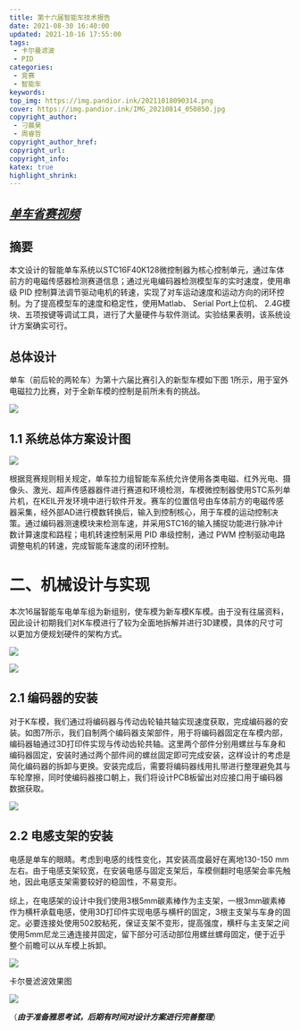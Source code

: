 ```yaml
---
title: 第十六届智能车技术报告
date: 2021-08-30 16:40:00
updated: 2021-10-16 17:55:00
tags:
 - 卡尔曼滤波
 - PID
categories:
 - 竞赛
 - 智能车
keywords:
top_img: https://img.pandior.ink/20211018090314.png
cover: https://img.pandior.ink/IMG_20210814_050850.jpg
copyright_author: 
 - 刁晨昊
 - 周睿哲
copyright_author_href: 
copyright_url: 
copyright_info: 
katex: true
highlight_shrink:
---
```


## *[单车省赛视频](https://www.bilibili.com/video/BV1Zf4y1V7Cv?spm_id_from=333.999.0.0)*





## 摘要

本文设计的智能单车系统以STC16F40K128微控制器为核心控制单元，通过车体前方的电磁传感器检测赛道信息；通过光电编码器检测模型车的实时速度，使用串级 PID 控制算法调节驱动电机的转速，实现了对车运动速度和运动方向的闭环控制。为了提高模型车的速度和稳定性，使用Matlab、 Serial Port上位机、 2.4G模块、五项按键等调试工具，进行了大量硬件与软件测试。实验结果表明，该系统设计方案确实可行。

## 总体设计

单车（前后轮的两轮车）为第十六届比赛引入的新型车模如下图 1所示，用于室外电磁拉力比赛，对于全新车模的控制是前所未有的挑战。

![](https://img.pandior.ink/20211018084455.png?imageMogr2/auto-orient/format/png/blur/1x0/quality/100|watermark/2/text/cGFuZGlvci5pbms=/font/dmlqYXlh/fontsize/1760/fill/IzdFOEM4QQ==/dissolve/65/gravity/SouthEast/dx/20/dy/20|imageslim)

## 1.1 系统总体方案设计图

![](https://img.pandior.ink/20211018084523.png?imageMogr2/auto-orient/format/png/blur/1x0/quality/100|watermark/2/text/cGFuZGlvci5pbms=/font/dmlqYXlh/fontsize/1760/fill/IzdFOEM4QQ==/dissolve/65/gravity/SouthEast/dx/20/dy/20|imageslim)

根据竞赛规则相关规定，单车拉力组智能车系统允许使用各类电磁、红外光电、摄像头、激光、超声传感器器件进行赛道和环境检测，车模微控制器使用STC系列单片机，在KEIL开发环境中进行软件开发。赛车的位置信号由车体前方的电磁传感器采集，经外部AD进行模数转换后，输入到控制核心，用于车模的运动控制决策。通过编码器测速模块来检测车速，并采用STC16的输入捕捉功能进行脉冲计数计算速度和路程；电机转速控制采用 PID 串级控制，通过 PWM 控制驱动电路调整电机的转速，完成智能车速度的闭环控制。

# 二、机械设计与实现

本次16届智能车电单车组为新组别，使车模为新车模K车模。由于没有往届资料，因此设计初期我们对K车模进行了较为全面地拆解并进行3D建模，具体的尺寸可以更加方便规划硬件的架构方式。

![](https://img.pandior.ink/20211018084541.png?imageMogr2/auto-orient/format/png/blur/1x0/quality/100|watermark/2/text/cGFuZGlvci5pbms=/font/dmlqYXlh/fontsize/1760/fill/IzdFOEM4QQ==/dissolve/65/gravity/SouthEast/dx/20/dy/20|imageslim)

![](https://img.pandior.ink/20211018084554.png?imageMogr2/auto-orient/format/png/blur/1x0/quality/100|watermark/2/text/cGFuZGlvci5pbms=/font/dmlqYXlh/fontsize/1760/fill/IzdFOEM4QQ==/dissolve/65/gravity/SouthEast/dx/20/dy/20|imageslim)

## 2.1 编码器的安装

对于K车模，我们通过将编码器与传动齿轮轴共轴实现速度获取，完成编码器的安装。如图7所示，我们自制两个编码器支架部件，用于将编码器固定在车模内部，编码器轴通过3D打印件实现与传动齿轮共轴。这里两个部件分别用螺丝与车身和编码器固定，安装时通过两个部件间的螺丝固定即可完成安装，这样设计的考虑是简化编码器的拆卸与更换。安装完成后，需要将编码器线用扎带进行整理避免其与车轮摩擦，同时使编码器接口朝上，我们将设计PCB板留出对应接口用于编码器数据获取。

![](https://img.pandior.ink/20211018084639.png?imageMogr2/auto-orient/format/png/blur/1x0/quality/100|watermark/2/text/cGFuZGlvci5pbms=/font/dmlqYXlh/fontsize/1760/fill/IzdFOEM4QQ==/dissolve/65/gravity/SouthEast/dx/20/dy/20|imageslim)

## 2.2 电感支架的安装

电感是单车的眼睛。考虑到电感的线性变化，其安装高度最好在离地130-150 mm左右。由于电感支架较宽，在安装电感与固定支架后，车模侧翻时电感架会率先触地，因此电感支架需要较好的稳固性，不易变形。

综上，在电感架的设计中我们使用3根5mm碳素棒作为主支架，一根3mm碳素棒作为横杆承载电感，使用3D打印件实现电感与横杆的固定，3根主支架与车身的固定。必要连接处使用502胶粘死，保证支架不变形，提高强度，横杆与主支架之间使用5mm尼龙三通连接并固定，留下部分可活动部位用螺丝螺母固定，便于近乎整个前瞻可以从车模上拆卸。

![](https://img.pandior.ink/20211018085512.png?imageMogr2/auto-orient/format/png/blur/1x0/quality/100|watermark/2/text/cGFuZGlvci5pbms=/font/dmlqYXlh/fontsize/1760/fill/IzdFOEM4QQ==/dissolve/65/gravity/SouthEast/dx/20/dy/20|imageslim)



卡尔曼滤波效果图

![](https://img.pandior.ink/QQ图片20211018090853.png?imageMogr2/auto-orient/format/png/blur/1x0/quality/100|watermark/2/text/cGFuZGlvci5pbms=/font/dmlqYXlh/fontsize/1760/fill/IzdFOEM4QQ==/dissolve/65/gravity/SouthEast/dx/20/dy/20|imageslim)

（***由于准备雅思考试，后期有时间对设计方案进行完善整理***）

